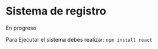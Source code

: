 <h1>Sistema de registro</h1>

En progreso

Para Ejecutar el sistema debes realizar:
````npm install react````
